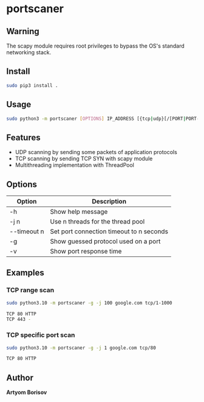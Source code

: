 # portscaner

## Warning

The scapy module requires root privileges to bypass the OS's standard networking stack.

## Install

```sh
sudo pip3 install .
```

## Usage
```sh
sudo python3 -m portscaner [OPTIONS] IP_ADDRESS [{tcp|udp}[/[PORT|PORT-PORT],...]]...
```

## Features

* UDP scanning by sending some packets of application protocols
* TCP scanning by sending TCP SYN with scapy module
* Multithreading implementation with ThreadPool

## Options

| Option | Description |
| --- | --- |
| -h | Show help message |
| -j n | Use n threads for the thread pool |
| --timeout n | Set port connection timeout to n seconds |
| -g  | Show guessed protocol used on a port |
| -v | Show port response time |

## Examples

### TCP range scan

```sh
sudo python3.10 -m portscaner -g -j 100 google.com tcp/1-1000
```

```sh
TCP 80 HTTP 
TCP 443 - 
```

### TCP specific port scan
```sh
sudo python3.10 -m portscaner -g -j 1 google.com tcp/80 
```

```sh
TCP 80 HTTP 
```

## Author

**Artyom Borisov**
